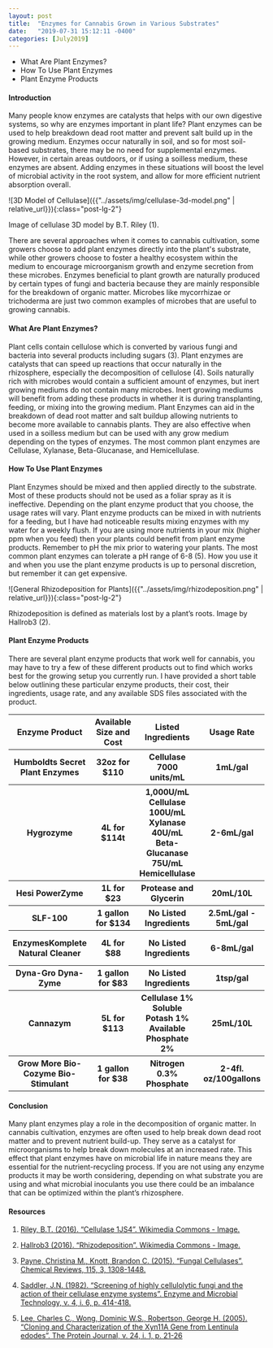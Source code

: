 ```yaml
---
layout: post
title:  "Enzymes for Cannabis Grown in Various Substrates"
date:   "2019-07-31 15:12:11 -0400"
categories: [July2019]
---
```



* What Are Plant Enzymes?
* How To Use Plant Enzymes 
* Plant Enzyme Products 


#### Introduction
Many people know enzymes are catalysts that helps with our own digestive systems, so why are enzymes important in plant life? Plant enzymes can be used to help breakdown dead root matter and prevent salt build up in the growing medium. Enzymes occur naturally in soil, and so for most soil-based substrates, there may be no need for supplemental enzymes. However, in certain areas outdoors, or if using a soilless medium, these enzymes are absent. Adding enzymes in these situations will boost the level of microbial activity in the root system, and allow for more efficient nutrient absorption overall.

![3D Model of Cellulase]({{"../assets/img/cellulase-3d-model.png" | relative_url}}){:class="post-lg-2"}
<div class="text-center blog-caption">
Image of cellulase 3D model by B.T. Riley (1). 
</div>

There are several approaches when it comes to cannabis cultivation, some growers choose to add plant enzymes directly into the plant's substrate, while other growers choose to foster a healthy ecosystem within the medium to encourage microorganism growth and enzyme secretion from these microbes. Enzymes beneficial to plant growth are naturally produced by certain types of fungi and bacteria because they are mainly responsible for the breakdown of organic matter. Microbes like mycorrhizae or trichoderma are just two common examples of microbes that are useful to growing cannabis. 

#### What Are Plant Enzymes? 
Plant cells contain cellulose which is converted by various fungi and bacteria into several products including sugars (3). Plant enzymes are catalysts that can speed up reactions that occur naturally in the rhizosphere, especially the decomposition of cellulose (4). Soils naturally rich with microbes would contain a sufficient amount of enzymes, but inert growing mediums do not contain many microbes. Inert growing mediums will benefit from adding these products in whether it is during transplanting, feeding, or mixing into the growing medium. Plant Enzymes can aid in the breakdown of dead root matter and salt buildup allowing nutrients to become more available to cannabis plants. They are also effective when used in a soilless medium but can be used with any grow medium depending on the types of enzymes. The most common plant enzymes are Cellulase, Xylanase, Beta-Glucanase, and Hemicellulase. 

#### How To Use Plant Enzymes
Plant Enzymes should be mixed and then applied directly to the substrate. Most of these products should not be used as a foliar spray as it is ineffective. Depending on the plant enzyme product that you choose, the usage rates will vary. Plant enzyme products can be mixed in with nutrients for a feeding, but I have had noticeable results mixing enzymes with my water for a weekly flush. If you are using more nutrients in your mix (higher ppm when you feed) then your plants could benefit from plant enzyme products. Remember to pH the mix prior to watering your plants. The most common plant enzymes can tolerate a pH range of 6-8 (5). How you use it and when you use the plant enzyme products is up to personal discretion, but remember it can get expensive. 

![General Rhizodeposition for Plants]({{"../assets/img/rhizodeposition.png" | relative_url}}){:class="post-lg-2"}
<div class="text-center blog-caption">
Rhizodeposition is defined as materials lost by a plant’s roots. Image by Hallrob3 (2). 
</div>

#### Plant Enzyme Products
There are several plant enzyme products that work well for cannabis, you may have to try a few of these different products out to find which works best for the growing setup you currently run. I have provided a short table below outlining these particular enzyme products, their cost, their ingredients, usage rate, and any available SDS files associated with the product. 

<table>
<tr>
    <th>Enzyme Product</th>
    <th>Available Size and Cost</th>
    <th>Listed Ingredients</th>
    <th>Usage Rate</th>
    <th>SDS file</th>
  </tr>
<tr>
    <th>Humboldts Secret Plant Enzymes</th>
    <th>32oz for $110</th>
    <th>Cellulase 7000 units/mL</th>
    <th>1mL/gal</th>
    <th>not available</th>
  </tr>
<tr>
    <th>Hygrozyme</th>
    <th>4L for $114t</th>
    <th>1,000U/mL Cellulase
100U/mL Xylanase 
40U/mL Beta-Glucanase
75U/mL Hemicellulase</th>
    <th>2-6mL/gal</th>
    <th><a href=”http://bwgs.blob.core.windows.net/docs/SDS%20Hygrozyme.pdf”>Hygrozyme SDS</a></th>
  </tr>
<tr>
    <th>Hesi PowerZyme</th>
    <th>1L for $23</th>
    <th>Protease and Glycerin</th>
    <th>20mL/10L</th>
    <th><a href=”https://www.i-c-t.us/wp-content/uploads/POWERZYME-MSDS.pdf”>PowerZyme SDS</a></th>
  </tr>
<tr>
    <th>SLF-100</th>
    <th>1 gallon for $134</th>
    <th>No Listed Ingredients</th>
    <th>2.5mL/gal - 5mL/gal</th>
    <th><a href=”https://vitallandscaping.com/wp-content/uploads/2018/11/SLF-100-MSDS.pdf”>SLF-100 SDS</a></th>
  </tr>
<tr>
    <th>EnzymesKomplete Natural Cleaner</th>
    <th> 4L for $88</th>
    <th>No Listed Ingredients</th>
    <th>6-8mL/gal</th>
    <th>no available SDS file</th>
  </tr>
<tr>
    <th>Dyna-Gro Dyna-Zyme</th>
    <th>1 gallon for $83</th>
    <th>No Listed Ingredients</th>
    <th>1tsp/gal</th>
    <th><a href=”https://dyna-gro.com/wp-content/uploads/2019/04/SD_DG_Dyna-ZYME.pdf”>Dyna-Zyme SDS</a></th>
  </tr>
<tr>
    <th>Cannazym</th>
    <th>5L for $113</th>
    <th>Cellulase 1%
Soluble Potash 1%
Available Phosphate 2%</th>
    <th>25mL/10L</th>
    <th><a href=”http://www.shophydroponix.com/media/catalog/product/pdf/11050060/MSDS%20sheet%20EN/MSDS-%20Canna%20Cannazym.pdf”> Cannazym SDS</a></th>
  </tr>
<tr>
    <th>Grow More Bio-Cozyme Bio-Stimulant</th>
    <th>1 gallon for $38</th>
    <th>Nitrogen 0.3%
Phosphate</th>
    <th>2-4fl. oz/100gallons</th>
    <th>no available SDS file</th>
  </tr>
</table>

#### Conclusion
Many plant enzymes play a role in the decomposition of organic matter. In cannabis cultivation, enzymes are often used to help break down dead root matter and to prevent nutrient build-up. They serve as a catalyst for microorganisms to help break down molecules at an increased rate. This effect that plant enzymes have on microbial life in nature means they are essential for the nutrient-recycling process. If you are not using any enzyme products it may be worth considering, depending on what substrate you are using and what microbial inoculants you use there could be an imbalance that can be optimized within the plant’s rhizosphere. 


#### Resources
1. <a href="https://commons.wikimedia.org/wiki/File:Cellulase_1JS4.png">Riley, B.T. (2016). “Cellulase 1JS4”. Wikimedia Commons - Image.</a>

2. <a href="https://commons.wikimedia.org/wiki/File:Rhizodeposition.png">Hallrob3 (2016). “Rhizodeposition”. Wikimedia Commons - Image.</a>

3. <a href="https://pubs.acs.org/doi/10.1021/cr500351c#">Payne, Christina M., Knott, Brandon C. (2015). “Fungal Cellulases”. Chemical Reviews, 115, 3, 1308-1448.</a>

4. <a href="https://www.sciencedirect.com/science/article/pii/0141022982900734">Saddler, J.N. (1982). “Screening of highly cellulolytic fungi and the action of their cellulase enzyme systems”. Enzyme and Microbial Technology, v. 4, i. 6, p. 414-418.</a>

5. <a href="https://link.springer.com/article/10.1007%2Fs10930-004-0602-0">Lee, Charles C., Wong, Dominic W.S., Robertson, George H. (2005). “Cloning and Characterization of the Xyn11A Gene from Lentinula edodes”. The Protein Journal, v. 24, i. 1, p. 21-26</a>